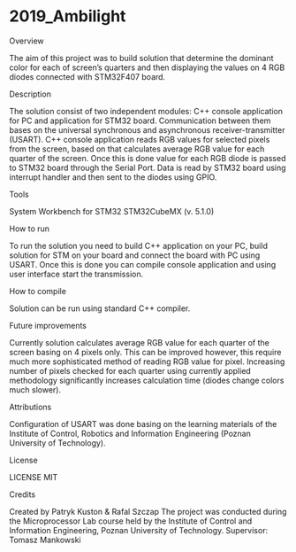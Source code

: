 # 2019_Ambilight

Overview

The aim of this project was to build solution that determine the dominant color for each of screen’s quarters and
 then displaying the values on 4 RGB diodes connected with STM32F407 board.  

Description 

The solution consist of two independent modules: C++ console application for PC and application for  STM32 board. 
Communication between them bases on the universal synchronous and asynchronous receiver-transmitter (USART). 
C++ console application reads RGB values for selected pixels from the screen, based on that calculates average 
RGB value for each quarter of the screen. Once this is done value for each  RGB diode is passed to STM32 board 
through the Serial Port. Data is read by STM32 board using interrupt handler and then sent to the diodes using GPIO. 

Tools 

System Workbench for STM32
STM32CubeMX (v. 5.1.0)

How to run 

To run the solution you need to build C++ application on your PC, build solution for STM on your board and connect the board
 with PC using USART. Once this is done you can compile console application and using user interface start the transmission. 

How to compile 

Solution can be run using standard C++ compiler.

Future improvements 

Currently solution calculates average RGB value for each quarter of the screen basing on 4 pixels only. This can be improved 
however, this require much more sophisticated method of reading RGB value for pixel. Increasing number of pixels checked for 
each quarter using currently applied methodology  significantly increases calculation time (diodes change colors much slower). 

Attributions 

Configuration of USART was done basing on the learning materials of the Institute of Control, Robotics and Information
Engineering (Poznan University of Technology).

License 

LICENSE  MIT

Credits 

Created by Patryk Kuston  & Rafal Szczap
The project was conducted during the Microprocessor Lab course held by the Institute of Control and Information Engineering, 
Poznan University of Technology.
Supervisor: Tomasz Mankowski
